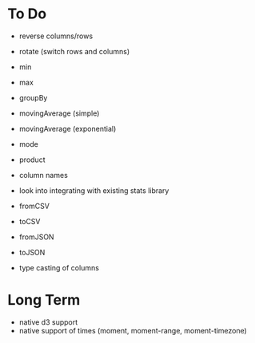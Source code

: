 # To Do

- reverse columns/rows
- rotate (switch rows and columns)

- min
- max
- groupBy
- movingAverage (simple)
- movingAverage (exponential)
- mode
- product

- column names

- look into integrating with existing stats library

- fromCSV
- toCSV
- fromJSON
- toJSON

- type casting of columns


# Long Term

- native d3 support
- native support of times (moment, moment-range, moment-timezone)
